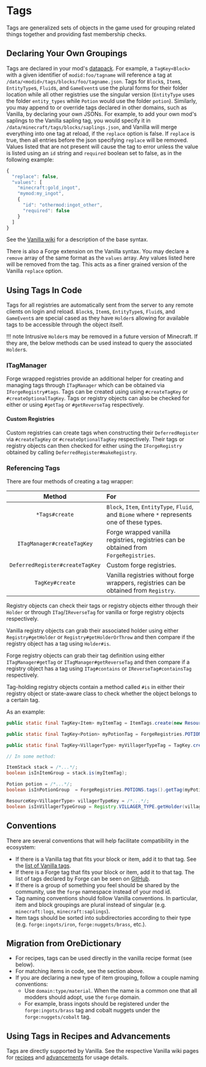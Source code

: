Tags
====

Tags are generalized sets of objects in the game used for grouping related things together and providing fast membership checks.

Declaring Your Own Groupings
----------------------------
Tags are declared in your mod's [datapack][datapack]. For example, a `TagKey<Block>` with a given identifier of  `modid:foo/tagname` will reference a tag at `/data/<modid>/tags/blocks/foo/tagname.json`. Tags for `Block`s, `Item`s, `EntityType`s, `Fluid`s, and `GameEvent`s use the plural forms for their folder location while all other registries use the singular version (`EntityType` uses the folder `entity_types` while `Potion` would use the folder `potion`).
Similarly, you may append to or override tags declared in other domains, such as Vanilla, by declaring your own JSONs.
For example, to add your own mod's saplings to the Vanilla sapling tag, you would specify it in `/data/minecraft/tags/blocks/saplings.json`, and Vanilla will merge everything into one tag at reload, if the `replace` option is false.
If `replace` is true, then all entries before the json specifying `replace` will be removed.
Values listed that are not present will cause the tag to error unless the value is listed using an `id` string and `required` boolean set to false, as in the following example:

```js
{
  "replace": false,
  "values": [
    "minecraft:gold_ingot",
    "mymod:my_ingot",
    {
      "id": "othermod:ingot_other",
      "required": false
    }
  ]
}
```

See the [Vanilla wiki][tags] for a description of the base syntax.

There is also a Forge extension on the Vanilla syntax.
You may declare a `remove` array of the same format as the `values` array. Any values listed here will be removed from the tag. This acts as a finer grained version of the Vanilla `replace` option.


Using Tags In Code
------------------
Tags for all registries are automatically sent from the server to any remote clients on login and reload. `Block`s, `Item`s, `EntityType`s, `Fluid`s, and `GameEvent`s are special cased as they have `Holder`s allowing for available tags to be accessible through the object itself.

!!! note
    Intrusive `Holder`s may be removed in a future version of Minecraft. If they are, the below methods can be used instead to query the associated `Holder`s.

### ITagManager

Forge wrapped registries provide an additional helper for creating and managing tags through `ITagManager` which can be obtained via `IForgeRegistry#tags`. Tags can be created using using `#createTagKey` or `#createOptionalTagKey`. Tags or registry objects can also be checked for either or using `#getTag` or `#getReverseTag` respectively.

#### Custom Registries

Custom registries can create tags when constructing their `DeferredRegister` via `#createTagKey` or `#createOptionalTagKey` respectively. Their tags or registry objects can then checked for either using the `IForgeRegistry` obtained by calling `DeferredRegister#makeRegistry`.

### Referencing Tags

There are four methods of creating a tag wrapper:

Method                          | For
:---:                           | :---
`*Tags#create`                  | `Block`, `Item`, `EntityType`, `Fluid`, and `Biome` where `*` represents one of these types.
`ITagManager#createTagKey`      | Forge wrapped vanilla registries, registries can be obtained from `ForgeRegistries`.
`DeferredRegister#createTagKey` | Custom forge registries.
`TagKey#create`                 | Vanilla registries without forge wrappers, registries can be obtained from `Registry`.

Registry objects can check their tags or registry objects either through their `Holder` or through `ITag`/`IReverseTag` for vanilla or forge registry objects respectively.

Vanilla registry objects can grab their associated holder using either `Registry#getHolder` or `Registry#getHolderOrThrow` and then compare if the registry object has a tag using `Holder#is`.

Forge registry objects can grab their tag definition using either `ITagManager#getTag` or `ITagManager#getReverseTag` and then compare if a registry object has a tag using `ITag#contains` or `IReverseTag#containsTag` respectively.

Tag-holding registry objects contain a method called `#is` in either their registry object or state-aware class to check whether the object belongs to a certain tag.

As an example:
```java
public static final TagKey<Item> myItemTag = ItemTags.create(new ResourceLocation("mymod", "myitemgroup"));

public static final TagKey<Potion> myPotionTag = ForgeRegistries.POTIONS.tags().createTagKey(new ResourceLocation("mymod", "mypotiongroup"));

public static final TagKey<VillagerType> myVillagerTypeTag = TagKey.create(Registry.VILLAGER_TYPE, new ResourceLocation("mymod", "myvillagertypegroup"));

// In some method:

ItemStack stack = /*...*/;
boolean isInItemGroup = stack.is(myItemTag);

Potion potion = /*...*/;
boolean isInPotionGroup  = ForgeRegistries.POTIONS.tags().getTag(myPotionTag).contains(potion);

ResourceKey<VillagerType> villagerTypeKey = /*...*/;
boolean isInVillagerTypeGroup = Registry.VILLAGER_TYPE.getHolder(villagerTypeKey).map(holder -> holder.is(myVillagerTypeTag)).orElse(false);
```

Conventions
-----------

There are several conventions that will help facilitate compatibility in the ecosystem:

* If there is a Vanilla tag that fits your block or item, add it to that tag. See the [list of Vanilla tags][taglist].
* If there is a Forge tag that fits your block or item, add it to that tag. The list of tags declared by Forge can be seen on [GitHub][forgetags].
* If there is a group of something you feel should be shared by the community, use the `forge` namespace instead of your mod id.
* Tag naming conventions should follow Vanilla conventions. In particular, item and block groupings are plural instead of singular (e.g. `minecraft:logs`, `minecraft:saplings`).
* Item tags should be sorted into subdirectories according to their type (e.g. `forge:ingots/iron`, `forge:nuggets/brass`, etc.).


Migration from OreDictionary
----------------------------

* For recipes, tags can be used directly in the vanilla recipe format (see below).
* For matching items in code, see the section above.
* If you are declaring a new type of item grouping, follow a couple naming conventions:
  * Use `domain:type/material`. When the name is a common one that all modders should adopt, use the `forge` domain.
  * For example, brass ingots should be registered under the `forge:ingots/brass` tag and cobalt nuggets under the `forge:nuggets/cobalt` tag.


Using Tags in Recipes and Advancements
--------------------------------------

Tags are directly supported by Vanilla. See the respective Vanilla wiki pages for [recipes][] and [advancements][] for usage details.

[datapack]: ./index.md
[tags]: https://minecraft.wiki/w/Tag#JSON_format
[taglist]: https://minecraft.wiki/w/Tag#List_of_tags
[forgetags]: https://github.com/MinecraftForge/MinecraftForge/tree/1.18.x/src/generated/resources/data/forge/tags
[recipes]: https://minecraft.wiki/w/Recipe#JSON_format
[advancements]: https://minecraft.wiki/w/Advancements
